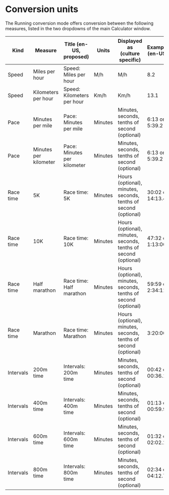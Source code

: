 # Conversion units

The Running conversion mode offers conversion between the following measures, listed in the two dropdowns of the
main Calculator window.

| Kind | Measure | Title  (en-US, proposed) | Units | Displayed as (culture specific) | Example (en-US) |
| ----- | ----- | ----- | ----- | ----- | ----- |
| Speed | Miles per hour | Speed: Miles per hour | M/h | M/h | 8.2 |
| Speed | Kilometers per hour | Speed: Kilometers per hour | Km/h | Km/h | 13.1 |
| Pace | Minutes per mile | Pace: Minutes per mile | Minutes | Minutes, seconds, tenths of second (optional) | 6:13 or 5:39.2 |
| Pace | Minutes per kilometer | Pace: Minutes per kilometer | Minutes | Minutes, seconds, tenths of second (optional) | 6:13 or 5:39.2 |
| Race time | 5K | Race time: 5K | Minutes | Hours (optional), minutes, seconds, tenths of second (optional) | 30:02 or 14:13.4 |
| Race time | 10K | Race time: 10K | Minutes | Hours (optional), minutes, seconds, tenths of second (optional) | 47:32 or 1:13:00 |
| Race time | Half marathon | Race time: Half marathon | Minutes | Hours (optional), minutes, seconds, tenths of second (optional) | 59:59 or 2:34:11 |
| Race time | Marathon | Race time: Marathon | Minutes | Hours (optional), minutes, seconds, tenths of second (optional) | 3:20:00 |
| Intervals | 200m time | Intervals: 200m time | Minutes | Minutes, seconds, tenths of second (optional) | 00:42 or 00:36.1 |
| Intervals | 400m time | Intervals: 400m time | Minutes | Minutes, seconds, tenths of second (optional) | 01:13 or 00:59.9 |
| Intervals | 600m time | Intervals: 600m time | Minutes | Minutes, seconds, tenths of second (optional) | 01:32 or 02:02.2 |
| Intervals | 800m time | Intervals: 800m time | Minutes | Minutes, seconds, tenths of second (optional) | 02:34 or 04:12.7 |
